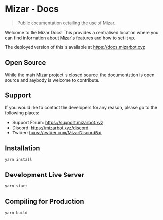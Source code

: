 # Mizar - Docs
> Public documentation detailing the use of Mizar.

Welcome to the Mizar Docs! This provides a centralised location where you can find information about [Mizar's](https://mizarbot.xyz) features and how to set it up.

The deployed version of this is available at https://docs.mizarbot.xyz

## Open Source
While the main Mizar project is closed source, the documentation is open source and anybody is welcome to contribute.

## Support
If you would like to contact the developers for any reason, please go to the following places:
* Support Forum: https://support.mizarbot.xyz
* Discord: https://mizarbot.xyz/discord
* Twitter: https://twitter.com/MizarDiscordBot

## Installation
```console
yarn install
```

## Development Live Server
```
yarn start
```

## Compiling for Production
```
yarn build
```